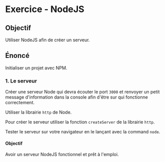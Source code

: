# Exercice - NodeJS

## Objectif

Utiliser NodeJS afin de créer un serveur.

## Énoncé

Initialiser un projet avec NPM.

### 1. Le serveur

Créer une serveur Node qui devra écouter le port `3000` et renvoyer un petit message d'information dans la console
afin d'être sur qui fonctionne correctement.

Utiliser la librairie `http` de Node.

Pour créer le serveur utiliser la fonction `createServer` de la librairie `http`.

Tester le serveur sur votre navigateur en le lançant avec la command `node`.

#### Objectif

Avoir un serveur NodeJS fonctionnel et prêt à l'emploi.
